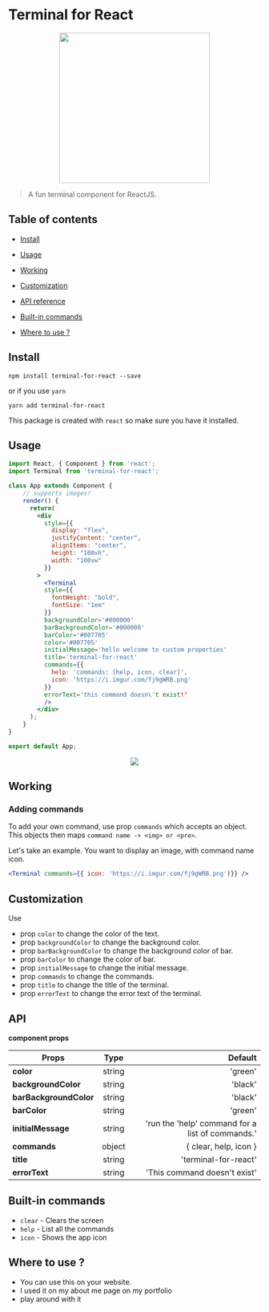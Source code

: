# Terminal for React

<p align="center">
  <img src="https://i.imgur.com/fj9gWRB.png"  width="300" height="300" />
</p>

> A fun terminal component for ReactJS.

## Table of contents

* [Install](#install)

* [Usage](#usage)

* [Working](#working)

* [Customization](#customization)

* [API reference](#api)

* [Built-in commands](#built-in-commands)

* [Where to use ?](#where-to-use-)

## Install

```
npm install terminal-for-react --save
```
or if you use `yarn`

```
yarn add terminal-for-react
```

This package is created with `react` so make sure you have it installed.

## Usage


```jsx
import React, { Component } from 'react';
import Terminal from 'terminal-for-react';

class App extends Component {
    // supports images!
    render() {
      return(
        <div
          style={{
            display: "flex",
            justifyContent: "center",
            alignItems: "center",
            height: "100vh",
            width: "100vw"
          }}
        >
          <Terminal
          style={{
            fontWeight: "bold",
            fontSize: "1em"
          }}
          backgroundColor='#000000'
          barBackgroundColor='#000000'
          barColor='#007705'
          color='#007705'
          initialMessage='hello welcome to custom properties'
          title='terminal-for-react'
          commands={{
            help: 'commands: [help, icon, clear]',
            icon: 'https://i.imgur.com/fj9gWRB.png'
          }}
          errorText='this command doesn\'t exist!'
          />
        </div>
      );
    }
}

export default App;
```

<p align="center">
  <img src="https://i.gyazo.com/db5c8394b905b1c031f7808eb3e82710.gif" />
</p>

## Working

### Adding commands

To add your own command, use prop `commands` which accepts an object. This objects then maps `command name -> <img> or <pre>`.

Let's take an example. You want to display an image, with command name icon.

```jsx
<Terminal commands={{ icon: 'https://i.imgur.com/fj9gWRB.png')}} />
```

## Customization

Use

* prop `color` to change the color of the text.
* prop `backgroundColor` to change the background color.
* prop `barBackgroundColor` to change the background color of bar.
* prop `barColor` to change the color of bar.
* prop `initialMessage` to change the initial message.
* prop `commands` to change the commands.
* prop `title` to change the title of the terminal.
* prop `errorText` to change the error text of the terminal.

## API

**component props**

| Props        | Type           | Default  |
| ------------- |:-------------:| -----:|
| **color**      | string | 'green' |
| **backgroundColor**      | string      |   'black' |
| **barBackgroundColor** | string      |    'black' |
| **barColor** | string      |    'green' |
| **initialMessage** | string      |    'run the \'help\' command for a list of commands.' |
| **commands** | object      |    { clear, help, icon } |
| **title** | string      |    'terminal-for-react' |
| **errorText** | string      |    'This command doesn\'t exist' |

## Built-in commands

* `clear` - Clears the screen
* `help` - List all the commands
* `icon` - Shows the app icon

## Where to use ?

* You can use this on your website.
* I used it on my about me page on my portfolio
* play around with it
